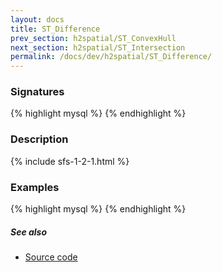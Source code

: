 ```yaml
---
layout: docs
title: ST_Difference
prev_section: h2spatial/ST_ConvexHull
next_section: h2spatial/ST_Intersection
permalink: /docs/dev/h2spatial/ST_Difference/
---
```


### Signatures

{% highlight mysql %}
{% endhighlight %}

### Description



{% include sfs-1-2-1.html %}

### Examples

{% highlight mysql %}
{% endhighlight %}

##### See also

* [Source code](https://github.com/irstv/H2GIS/blob/master/h2spatial/src/main/java/org/h2gis/h2spatial/internal/function/spatial/operators/ST_Difference.java)
